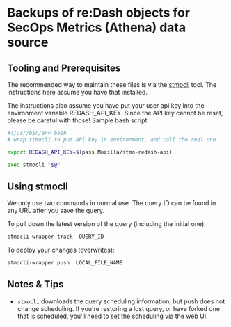 # Backups of re:Dash objects for SecOps Metrics (Athena) data source

## Tooling and Prerequisites

The recommended way to maintain these files is via the
[stmocli][stmocli] tool. The instructions here assume you have that
installed.

The instructions also assume you have put your user api key into the
environment variable REDASH_API_KEY. Since the API key cannot be reset,
please be careful with those! Sample bash script:
```bash
#!/usr/bin/env bash
# wrap stmocli to put API key in environment, and call the real one

export REDASH_API_KEY=$(pass Mozilla/stmo-redash-api)

exec stmocli "$@"
```

## Using stmocli

We only use two commands in normal use. The query ID can be found in any
URL after you save the query.

To pull down the latest version of the query (including the initial
one):
```bash
stmocli-wrapper track  QUERY_ID
```

To deploy your changes (overwrites):
```bash
stmocli-wrapper push  LOCAL_FILE_NAME
```

## Notes & Tips

- ``stmocli`` downloads the query scheduling information, but push does
  not change scheduling. If you're restoring a lost query, or have
  forked one that is scheduled, you'll need to set the scheduling via
  the web UI.

<!-- References used above -->
[stmocli]: https://github.com/mozilla/stmocli
